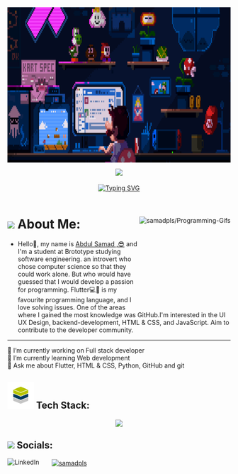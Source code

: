 <!-- ### Hi there 👋 -->

<img align="center" src="assest\bg.gif"  height=350px width=100%>

 <a href="https://www.linkedin.com/in/abdul-samad-112ba923a/" target="_blank">
<p align="center">
  <img src="https://capsule-render.vercel.app/api?type=waving&color=gradient&text=Hi%20Abdul%20Samad%20PR%20Here👋&fontSize=30&height=120&width=100%&section=header"/>
</p></a>

<div align='center'>
<a href="https://github.com/samadpls/Islamic-qoutes"><img  align="center" src="https://readme-typing-svg.demolab.com?font=Fira+Code&size=16&pause=1000&color=F7F7F7&width=520&lines=Flutter+%7C+Python+%7C+Java+%7C+HTML+%26+CSS+%7C+MongoDB+%7C+Hive" alt="Typing SVG" />
</a></div><br>
<div align='left'>
 
 <a href='#'>
<img align='right' src='https://programming-gifs.cyclic.app' widht=100 height=200 alt='samadpls/Programming-Gifs'></a>
 
 # <img src='assest\about me.jpg' height=50/>  About Me:
 
 - Hello👋, my name is <a href="https://www.linkedin.com/in/abdul-samad-112ba923a/" target="blank">Abdul Samad ,😎</a> and I'm a student at Brototype studying software engineering. an introvert who chose computer science so that they could work alone. But who would have guessed that I would develop a passion for programming. Flutter💻📲 is my favourite programming language, and I love solving issues. One of the areas where I gained the most knowledge was GitHub.I'm interested in the UI UX Design,  backend-development, HTML & CSS, and JavaScript. Aim to contribute to the developer community.

------
<!-- <img align='right' src='profile-3d-contrib/profile-night-green.svg' height=200> -->
🔭 I’m currently working on  Full stack developer <br>🌱 I’m currently learning Web development<br>💬 Ask me about Flutter, HTML & CSS, Python, GitHub and git<br>

## <img src='assest/stack.png' height=60/> Tech Stack:
<div align='center'>
<img align='center' src="https://skillicons.dev/icons?i=flutter,dart,firebase,html,css,js,bootstrap,mongodb,git,github,py,java,c,cpp,unity" />
</div>
 
 
## <img src='.github/workflows/tech.gif' height=60/> Socials:
<div>
 <a href="https://www.linkedin.com/in/abdul-samad-112ba923a/" ><img align="left" alt="LinkedIn" height="30px" width="100px" src="https://img.shields.io/badge/Linkedin-0A66C2?style=for-the-badge&logo=Linkedin&logoColor=white" /></a>
<a href="https://twitter.com/alcode10" target="blank"><img align="center" src="https://raw.githubusercontent.com/rahuldkjain/github-profile-readme-generator/master/src/images/icons/Social/twitter.svg" alt="samadpls" height="30" width="40" /></a></div>





<!-- 
**samadpr/samadpr** is a ✨ _special_ ✨ repository because its `README.md` (this file) appears on your GitHub profile.

Here are some ideas to get you started:

- 🔭 I’m currently working on ...
- 🌱 I’m currently learning ...
- 👯 I’m looking to collaborate on ...
- 🤔 I’m looking for help with ...
- 💬 Ask me about ...
- 📫 How to reach me: ...
- 😄 Pronouns: ...
- ⚡ Fun fact: ...
 -->
